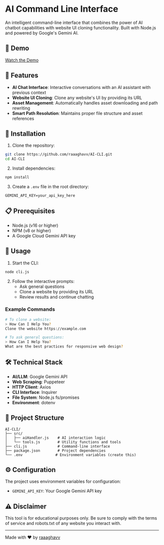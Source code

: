 # AI Command Line Interface

An intelligent command-line interface that combines the power of AI chatbot capabilities with website UI cloning functionality. Built with Node.js and powered by Google's Gemini AI.

## 🎥 Demo

[Watch the Demo](https://youtu.be/ujkAfBUTYBc)

## 🌟 Features

- **AI Chat Interface**: Interactive conversations with an AI assistant with previous context
- **Website UI Cloning**: Clone any website's UI by providing its URL
- **Asset Management**: Automatically handles asset downloading and path rewriting
- **Smart Path Resolution**: Maintains proper file structure and asset references

## 🚀 Installation

1. Clone the repository:

```bash
git clone https://github.com/raaaghavv/AI-CLI.git
cd AI-CLI
```

2. Install dependencies:

```bash
npm install
```

3. Create a `.env` file in the root directory:

```env
GEMINI_API_KEY=your_api_key_here
```

## 📋 Prerequisites

- Node.js (v16 or higher)
- NPM (v8 or higher)
- A Google Cloud Gemini API key

## 🎯 Usage

1. Start the CLI:

```bash
node cli.js
```

2. Follow the interactive prompts:
   - Ask general questions
   - Clone a website by providing its URL
   - Review results and continue chatting

### Example Commands

```bash
# To clone a website:
> How Can I Help You?
Clone the website https://example.com
```

```bash
# To ask general questions:
> How Can I Help You?
What are the best practices for responsive web design?
```

## 🛠️ Technical Stack

- **AI/LLM**: Google Gemini API
- **Web Scraping**: Puppeteer
- **HTTP Client**: Axios
- **CLI Interface**: Inquirer
- **File System**: Node.js fs/promises
- **Environment**: dotenv

## 📁 Project Structure

```
AI-CLI/
├── src/
│   ├── aiHandler.js    # AI interaction logic
│   └── tools.js        # Utility functions and tools
├── cli.js              # Command-line interface
├── package.json        # Project dependencies
└── .env               # Environment variables (create this)
```

## ⚙️ Configuration

The project uses environment variables for configuration:

- `GEMINI_API_KEY`: Your Google Gemini API key

## ⚠️ Disclaimer

This tool is for educational purposes only. Be sure to comply with the terms of service and robots.txt of any website you interact with.

---

Made with ❤️ by [raaaghavv](https://github.com/raaaghavv/)
